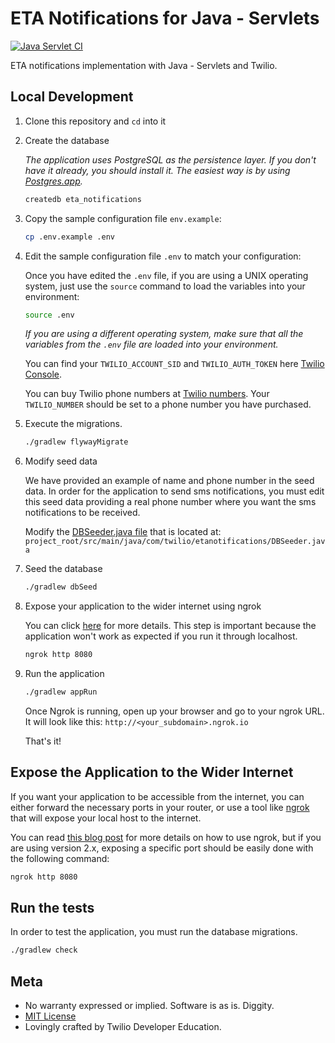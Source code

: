 # ETA Notifications for Java - Servlets
[![Java Servlet CI](https://github.com/TwilioDevEd/eta-notifications-servlets/actions/workflows/gradle.yml/badge.svg)](https://github.com/TwilioDevEd/eta-notifications-servlets/actions/workflows/gradle.yml)

ETA notifications implementation with Java - Servlets and Twilio.

## Local Development

1. Clone this repository and `cd` into it

1. Create the database

   _The application uses PostgreSQL as the persistence layer. If you
   don't have it already, you should install it. The easiest way is by
   using [Postgres.app](http://postgresapp.com/)._

   ```bash
   createdb eta_notifications

   ```

1. Copy the sample configuration file `env.example`:

   ```bash
   cp .env.example .env
   ```

1. Edit the sample configuration file `.env` to match your configuration:

   Once you have edited the `.env` file, if you are using a UNIX operating system,
   just use the `source` command to load the variables into your environment:

   ```bash
   source .env
   ```

   _If you are using a different operating system, make sure that all the
   variables from the `.env` file are loaded into your environment._

   You can find your `TWILIO_ACCOUNT_SID` and `TWILIO_AUTH_TOKEN` here
   [Twilio Console](https://www.twilio.com/console).

   You can buy Twilio phone numbers at [Twilio numbers](https://www.twilio.com/console/phone-numbers/incoming).
   Your `TWILIO_NUMBER` should be set to a phone number you have purchased.

1. Execute the migrations.

   ```bash
   ./gradlew flywayMigrate
   ```

1. Modify seed data

   We have provided an example of name and phone number in the seed data. In order for
   the application to send sms notifications, you must edit this seed data providing
   a real phone number where you want the sms notifications to be received.

   Modify the
   [DBSeeder.java file](https://github.com/TwilioDevEd/eta-notifications-servlets/blob/master/src/main/java/com/twilio/etanotifications/DBSeeder.java)
   that is located at: `project_root/src/main/java/com/twilio/etanotifications/DBSeeder.java`

1. Seed the database

   ```bash
   ./gradlew dbSeed
   ```

1. Expose your application to the wider internet using ngrok

   You can click
   [here](#expose-the-application-to-the-wider-internet) for more details. This step
   is important because the application won't work as expected if you run it through
   localhost.

   ```bash
   ngrok http 8080
   ```

1. Run the application

   ```bash
   ./gradlew appRun
   ```
   Once Ngrok is running, open up your browser and go to your ngrok URL. It will
   look like this: `http://<your_subdomain>.ngrok.io`
 
   That's it!

## Expose the Application to the Wider Internet

If you want your application to be accessible from the internet, you can either
forward the necessary ports in your router, or use a tool like
[ngrok](https://ngrok.com/) that will expose your local host to the internet.

You can read [this blog post](https://www.twilio.com/blog/2015/09/6-awesome-reasons-to-use-ngrok-when-testing-webhooks.html)
for more details on how to use ngrok, but if you are using version 2.x, exposing
a specific port should be easily done with the following command:

```bash
ngrok http 8080
```

## Run the tests
In order to test the application, you must run the database migrations.

```bash
./gradlew check
```

## Meta

* No warranty expressed or implied. Software is as is. Diggity.
* [MIT License](http://www.opensource.org/licenses/mit-license.html)
* Lovingly crafted by Twilio Developer Education.
